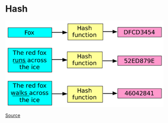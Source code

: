 # Hash

![Hash](../_Assets/images/hash.png)

[Source](https://brilliant.org/wiki/secure-hashing-algorithms/)
